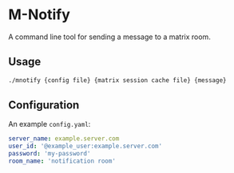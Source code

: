 # M-Notify

A command line tool for sending a message to a matrix room.

## Usage

```bash
./mnotify {config file} {matrix session cache file} {message}
```

## Configuration
An example `config.yaml`:

```yaml
server_name: example.server.com
user_id: '@example_user:example.server.com'
password: 'my-password'
room_name: 'notification room'
```
